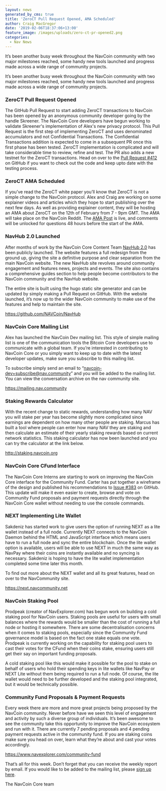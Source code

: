 ```yaml
---
layout: news
generated_by_cms: true
title: 'ZeroCT Pull Request Opened, AMA Scheduled'
author: Craig MacGregor
date: '2019-02-06T18:37:06+13:00'
feature_image: /images/uploads/zero-ct-pr-opened2.png
categories:
  - Nav News
---
```

It’s been another busy week throughout the NavCoin community with two major milestones reached, some handy new tools launched and progress made across a wide range of community projects.

<!--more-->

It’s been another busy week throughout the NavCoin community with two major milestones reached, some handy new tools launched and progress made across a wide range of community projects.

### ZeroCT Pull Request Opened

The GitHub Pull Request to start adding ZeroCT transactions to NavCoin has been opened by an anonymous community developer going by the handle Skreener. The NavCoin Core developers have begun working to validate Skreener's implementation of Alex's new privacy protocol. This Pull Request is the first step of implementing ZeroCT and uses denominated accumulators and not Confidential Transactions. The Confidential Transactions addition is expected to come in a subsequent PR once this first phase has been tested. ZeroCT implementation is complicated and will take considerable time to review, refine and test. The PR also adds a new testnet for the ZeroCT transactions. Head on over to the [Pull Request #412](https://github.com/NAVCoin/navcoin-core/pull/412) on GitHub if you want to check out the code and keep upto date with the testing process.

### ZeroCT AMA Scheduled

If you’ve read the ZeroCT white paper you’ll know that ZeroCT is not a simple change to the NavCoin protocol. Alex and Craig are working on some explainer videos and articles which they hope to start publishing over the next few days. As well as providing explainer content, they will be hosting an AMA about ZeroCT on the 12th of February from 7 - 9pm GMT. The AMA will take place on the NavCoin Reddit. The [AMA Post](https://www.reddit.com/r/NavCoin/comments/ankq9s/navcoin_zeroct_ama_tues_feb_12_79_pm_gmt/) is live, and comments will be unlocked for questions 48 hours before the start of the AMA. 

### NavHub 2.0 Launched

After months of work by the NavCoin Core Content Team [NavHub 2.0](https://navhub.org/) has been publicly launched. The website features a full redesign from the ground up, giving the site a definitive purpose and clear separation from the main NavCoin website. The new NavHub site revolves around community engagement and features news, projects and events. The site also contains a comprehensive guides section to help people become contributors to the NavCoin community and the NavHub website. 

The entire site is built using the hugo static site generator and can be updated by simply making a Pull Request on GitHub. With the website launched, it’s now up to the wider NavCoin community to make use of the features and help to maintain the site.

<https://github.com/NAVCoin/NavHub> 

### NavCoin Core Mailing List

Alex has launched the NavCoin Dev mailing list. This style of simple mailing list is one of the communication tools the Bitcoin Core developers use to communicate with a global team. If you’re interested in contributing to NavCoin Core or you simply want to keep up to date with the latest developer updates, make sure you subscribe to this mailing list.

To subscribe simply send an email to “navcoin-dev+subscribe@nav.community” and you will be added to the mailing list. You can view the conversation archive on the nav community site.

<https://mailing.nav.community> 

### Staking Rewards Calculator

With the recent change to static rewards, understanding how many NAV you will stake per year has become slightly more complicated since earnings are dependent on how many other people are staking. Marcus has built a tool where people can enter how many NAV they are staking and then calculate an estimate of their yearly staking rewards based on current network statistics. This staking calculator has now been launched and you can try the calculator at the link below.

<http://staking.navcoin.org>

### NavCoin Core CFund Interface

The NavCoin Core Interns are starting to work on improving the NavCoin Core interface for the Community Fund. Carter has put together a wireframe of the design and published his recommendations to [Issue #383](https://github.com/NAVCoin/navcoin-core/issues/383) on GitHub. This update will make it even easier to create, browse and vote on Community Fund proposals and payment requests directly through the NavCoin Core wallet without needing to use the console commands.

### NEXT Implementing Lite Wallet

Sakdeniz has started work to give users the option of running NEXT as a lite wallet instead of a full node. Currently NEXT connects to the NavCoin Daemon behind the HTML and JavaScript interface which means users have to run a full node and sync the entire blockchain. Once the lite wallet option is available, users will be able to use NEXT in much the same way as NavPay where their coins are instantly available and no syncing is necessary. Sakdeniz is hoping to have the lite wallet implementation completed some time later this month.

To find out more about the NEXT wallet and all its great features, head on over to the NavCommunity site.

<https://next.navcommunity.net> 

### NavCoin Staking Pool

Prodpeak (creator of NavExplorer.com) has begun work on building a cold staking pool for NavCoin users. Staking pools are useful for users with small balances where the rewards would be smaller than the cost of running a full node or hosting it somewhere. There are some decentralisation concerns when it comes to staking pools, especially since the Community Fund governance model is based on the fact one stake equals one vote. Prodpeak is currently working on the capability for staking pool users to cast their votes for the CFund when their coins stake, ensuring users still get their say on important funding proposals.

A cold staking pool like this would make it possible for the pool to stake on behalf of users who hold their spending keys in lite wallets like NavPay or NEXT Lite without them being required to run a full node. Of course, the lite wallet would need to be further developed and the staking pool integrated, but it would be technically possible.

### Community Fund Proposals & Payment Requests

Every week there are more and more great projects being proposed by the NavCoin community. Never before have we seen this level of engagement and activity by such a diverse group of individuals. It’s been awesome to see the community take this opportunity to improve the NavCoin ecosystem and run with it. There are currently 7 pending proposals and 4 pending payment requests active in the community fund. If you are staking coins make sure you head on over, learn what they’re about and cast your votes accordingly.

<https://www.navexplorer.com/community-fund>

That’s all for this week. Don’t forget that you can receive the weekly report by email. If you would like to be added to the mailing list, please [sign up here](http://eepurl.com/cGq92z).

The NavCoin Core team
